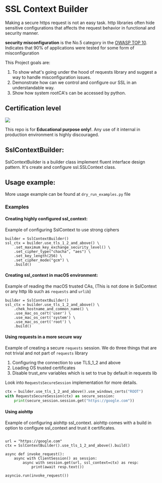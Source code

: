 # SSL Context Builder

Making a secure https request is not an easy task. http libraries often hide sensitive configurations
that affects the request behavior in functional and security manner.

**security misconfiguration** is the No.5 category in the [OWASP TOP 10](https://owasp.org/www-project-top-ten/).
Indicates that 90% of applications were tested for some form of misconfiguration

This Project goals are:
1. To show what's going under the hood of requests library and suggest a way to handle misconfiguration issues.
2. Demonstrate how can we control and configure our SSL in an understandable way.
3. Show how system rootCA's can be accessed by python.

## Certification level

![](https://img.shields.io/badge/Repository%20purpose-Education-brightgreen)

This repo is for **Educational purpose only!**. Any use of it internal in production environment is highly discouraged.

## SslContextBuilder:
SslContextBuilder is a builder class implement fluent interface design pattern.
It's create and configure ssl.SSLContext class.

## Usage example:

More usage example can be found at `dry_run_examples.py` file

### Examples

#### Creating highly configured ssl_context:
Example of configuring SslContext to use strong ciphers
```
builder = SslContextBuilder()
ssl_ctx = builder.use_tls_1_2_and_above() \
    .set_maximum_key_exchange_security_level() \
    .set_cipher_type("chacha", "aes") \
    .set_key_length(256) \
    .set_cipher_mode("gcm") \
    .build()
```

#### Creating ssl_context in macOS environment:
Example of reading the macOS trusted CAs, 
(This is not done in SslContext or any http lib such as `requests` and `urlib`)
```
builder = SslContextBuilder()
ssl_ctx = builder.use_tls_1_2_and_above() \
    .chek_hostname_and_common_name() \
    .use_mac_os_cert('user') \
    .use_mac_os_cert('system') \
    .use_mac_os_cert('root') \
    .build()
```

#### Using requests in a more secure way
Example of creating a secure `requests` session.
We do three things that are not trivial and not part of `requests` library
1. Configuring the connection to use TLS_1_2 and above
2. Loading OS trusted certificates
3. Disable trust_env variables which is set to true by default in requests lib

Look into `RequestsSecureSession` implementation for more details.
``` python
ctx = builder.use_tls_1_2_and_above().use_windows_certs("ROOT")
with RequestsSecureSession(ctx) as secure_session:
    print(secure_session.session.get("https://google.com"))
```

#### Using aiohttp
Example of configuring aiohttp ssl_context. aiohttp comes with a build in option to 
configure ssl_context and trust it certificates.
```

url = "https://google.com"
ctx = SslContextBuilder().use_tls_1_2_and_above().build()

async def invoke_request():
    async with ClientSession() as session:
        async with session.get(url, ssl_context=ctx) as resp:
            print(await resp.text())

asyncio.run(invoke_request())
```